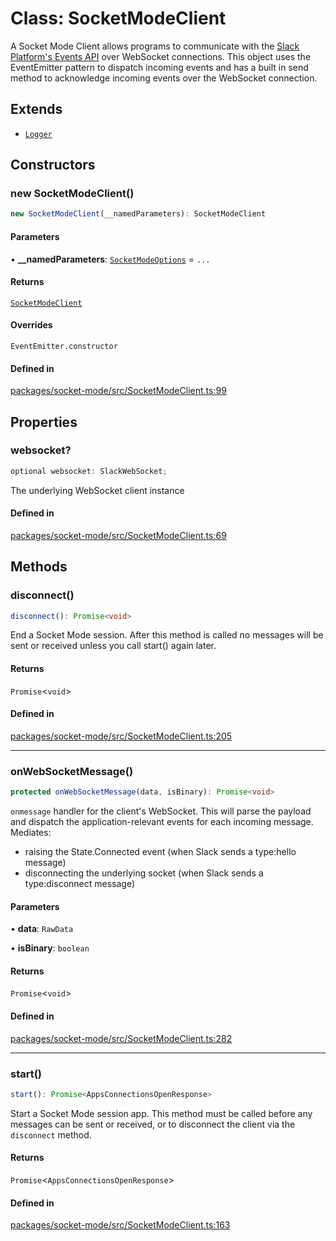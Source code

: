 # Class: SocketModeClient

A Socket Mode Client allows programs to communicate with the
[Slack Platform's Events API](https://api.slack.com/events-api) over WebSocket connections.
This object uses the EventEmitter pattern to dispatch incoming events
and has a built in send method to acknowledge incoming events over the WebSocket connection.

## Extends

- [`Logger`](../variables/Logger.md)

## Constructors

### new SocketModeClient()

```ts
new SocketModeClient(__namedParameters): SocketModeClient
```

#### Parameters

• **\_\_namedParameters**: [`SocketModeOptions`](../interfaces/SocketModeOptions.md) = `...`

#### Returns

[`SocketModeClient`](SocketModeClient.md)

#### Overrides

`EventEmitter.constructor`

#### Defined in

[packages/socket-mode/src/SocketModeClient.ts:99](https://github.com/slackapi/node-slack-sdk/blob/main/packages/socket-mode/src/SocketModeClient.ts#L99)

## Properties

### websocket?

```ts
optional websocket: SlackWebSocket;
```

The underlying WebSocket client instance

#### Defined in

[packages/socket-mode/src/SocketModeClient.ts:69](https://github.com/slackapi/node-slack-sdk/blob/main/packages/socket-mode/src/SocketModeClient.ts#L69)

## Methods

### disconnect()

```ts
disconnect(): Promise<void>
```

End a Socket Mode session. After this method is called no messages will be sent or received
unless you call start() again later.

#### Returns

`Promise`\<`void`\>

#### Defined in

[packages/socket-mode/src/SocketModeClient.ts:205](https://github.com/slackapi/node-slack-sdk/blob/main/packages/socket-mode/src/SocketModeClient.ts#L205)

***

### onWebSocketMessage()

```ts
protected onWebSocketMessage(data, isBinary): Promise<void>
```

`onmessage` handler for the client's WebSocket.
This will parse the payload and dispatch the application-relevant events for each incoming message.
Mediates:
- raising the State.Connected event (when Slack sends a type:hello message)
- disconnecting the underlying socket (when Slack sends a type:disconnect message)

#### Parameters

• **data**: `RawData`

• **isBinary**: `boolean`

#### Returns

`Promise`\<`void`\>

#### Defined in

[packages/socket-mode/src/SocketModeClient.ts:282](https://github.com/slackapi/node-slack-sdk/blob/main/packages/socket-mode/src/SocketModeClient.ts#L282)

***

### start()

```ts
start(): Promise<AppsConnectionsOpenResponse>
```

Start a Socket Mode session app.
This method must be called before any messages can be sent or received,
or to disconnect the client via the `disconnect` method.

#### Returns

`Promise`\<`AppsConnectionsOpenResponse`\>

#### Defined in

[packages/socket-mode/src/SocketModeClient.ts:163](https://github.com/slackapi/node-slack-sdk/blob/main/packages/socket-mode/src/SocketModeClient.ts#L163)
